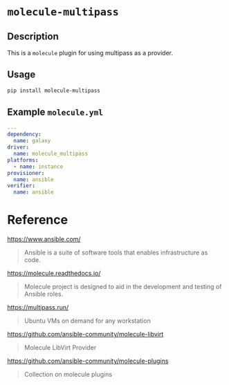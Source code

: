 # `molecule-multipass`

## Description
This is a `molecule` plugin for using multipass as a provider.

## Usage
```bash
pip install molecule-multipass
```

## Example `molecule.yml`
```yaml
---
dependency:
  name: galaxy
driver:
  name: molecule_multipass
platforms:
  - name: instance
provisioner:
  name: ansible
verifier:
  name: ansible
```

# Reference

https://www.ansible.com/
> Ansible is a suite of software tools that enables infrastructure as code.

https://molecule.readthedocs.io/
> Molecule project is designed to aid in the development and testing of Ansible roles.

https://multipass.run/
> Ubuntu VMs on demand for any workstation

https://github.com/ansible-community/molecule-libvirt
> Molecule LibVirt Provider

https://github.com/ansible-community/molecule-plugins
> Collection on molecule plugins

